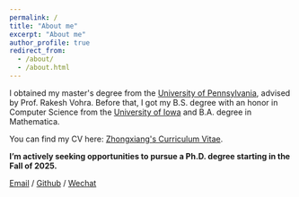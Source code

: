 ```yaml
---
permalink: /
title: "About me"
excerpt: "About me"
author_profile: true
redirect_from: 
  - /about/
  - /about.html
---
```


I obtained my master's degree from the [University of Pennsylvania](https://www.upenn.edu/), advised by Prof. Rakesh Vohra. Before that, I got my B.S. degree with an honor in Computer Science from the [University of Iowa](https://uiowa.edu/) and B.A. degree in Mathematica.

You can find my CV here: [Zhongxiang's Curriculum Vitae](../assets/Curriculum_Vitae.pdf). 

**I’m actively seeking opportunities to pursue a Ph.D. degree starting in the Fall of 2025.**

[Email](zwang380@seas.upenn.edu) / [Github](https://github.com/frunkyzhong) / [Wechat](../images/wechat.jpg)
